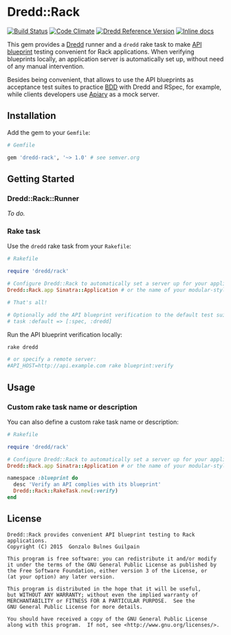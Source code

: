 Dredd::Rack
===========

[![Build Status](https://travis-ci.org/gonzalo-bulnes/dredd-rack.svg?branch=master)](https://travis-ci.org/gonzalo-bulnes/dredd-rack)
[![Code Climate](https://codeclimate.com/github/gonzalo-bulnes/dredd-rack.svg)](https://codeclimate.com/github/gonzalo-bulnes/dredd-rack)
[![Dredd Reference Version](https://img.shields.io/badge/dredd_reference_version-0.4.1-green.svg)](https://github.com/apiaryio/dredd)
[![Inline docs](http://inch-ci.org/github/gonzalo-bulnes/dredd-rack.svg?branch=master)](http://inch-ci.org/github/gonzalo-bulnes/dredd-rack)

This gem provides a [Dredd][dredd] runner and a `dredd` rake task to make [API blueprint][blueprint] testing convenient for Rack applications. When verifying blueprints locally, an application server is automatically set up, without need of any manual intervention.

Besides being convenient, that allows to use the API blueprints as acceptance test suites to practice [BDD][rspec-book] with Dredd and RSpec, for example, while clients developers use [Apiary][apiary] as a mock server.

  [dredd]: https://github.com/apiaryio/dredd
  [blueprint]: https://apiblueprint.org/
  [rspec-book]: https://pragprog.com/book/achbd/the-rspec-book
  [apiary]: http://apiary.io

Installation
------------

Add the gem to your `Gemfile`:

```ruby
# Gemfile

gem 'dredd-rack', '~> 1.0' # see semver.org
```

Getting Started
---------------

### Dredd::Rack::Runner

_To do._


### Rake task

Use the `dredd` rake task from your `Rakefile`:

```ruby
# Rakefile

require 'dredd/rack'

# Configure Dredd::Rack to automatically set a server up for your application
Dredd::Rack.app Sinatra::Application # or the name of your modular-style app, or Rails app

# That's all!

# Optionally add the API blueprint verification to the default test suite
# task :default => [:spec, :dredd]
```

Run the API blueprint verification locally:

```bash
rake dredd

# or specify a remote server:
#API_HOST=http://api.example.com rake blueprint:verify
```

Usage
-----

### Custom rake task name or description

You can also define a custom rake task name or description:

```ruby
# Rakefile

require 'dredd/rack'

# Configure Dredd::Rack to automatically set a server up for your application
Dredd::Rack.app Sinatra::Application # or the name of your modular-style app, or Rails app

namespace :blueprint do
  desc 'Verify an API complies with its blueprint'
  Dredd::Rack::RakeTask.new(:verify)
end
```

License
-------

    Dredd::Rack provides convenient API blueprint testing to Rack applications.
    Copyright (C) 2015  Gonzalo Bulnes Guilpain

    This program is free software: you can redistribute it and/or modify
    it under the terms of the GNU General Public License as published by
    the Free Software Foundation, either version 3 of the License, or
    (at your option) any later version.

    This program is distributed in the hope that it will be useful,
    but WITHOUT ANY WARRANTY; without even the implied warranty of
    MERCHANTABILITY or FITNESS FOR A PARTICULAR PURPOSE.  See the
    GNU General Public License for more details.

    You should have received a copy of the GNU General Public License
    along with this program.  If not, see <http://www.gnu.org/licenses/>.
